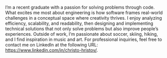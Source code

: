 I’m a recent graduate with a passion for solving problems through code. What excites me most about engineering is how software frames real-world challenges in a conceptual space where creativity thrives. I enjoy analyzing efficiency, scalability, and readability, then designing and implementing technical solutions that not only solve problems but also improve people’s experiences.
Outside of work, I’m passionate about soccer, skiing, hiking, and I find inspiration in music and art. 
For professional inquiries, feel free to contact me on LinkedIn at the following URL: 
https://www.linkedin.com/in/christo-hristov/.
